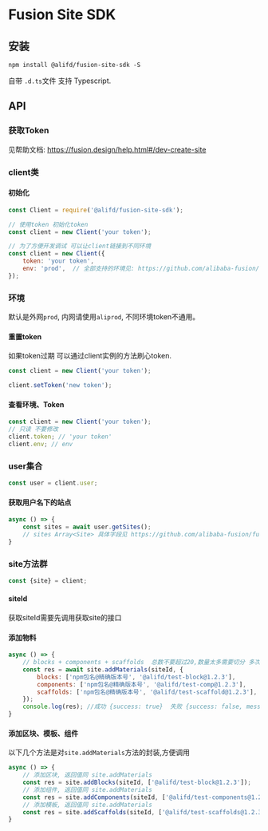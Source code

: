 # Fusion Site SDK


## 安装
`npm install @alifd/fusion-site-sdk -S`

自带 `.d.ts`文件 支持 Typescript.
## API

### 获取Token
见帮助文档: https://fusion.design/help.html#/dev-create-site

### client类

#### 初始化
```javascript
const Client = require('@alifd/fusion-site-sdk');

// 使用token 初始化token
const client = new Client('your token'); 

// 为了方便开发调试 可以让client链接到不同环境
const client = new Client({
    token: 'your token',
    env: 'prod',  // 全部支持的环境见: https://github.com/alibaba-fusion/fusion-site-sdk/blob/master/src/type.ts
});
```

### 环境
默认是外网`prod`, 内网请使用`aliprod`, 不同环境token不通用。

#### 重置token
如果token过期 可以通过client实例的方法刷心token.

```javascript
const client = new Client('your token');

client.setToken('new token'); 
```
#### 查看环境、Token
```javascript
const client = new Client('your token');
// 只读 不要修改
client.token; // 'your token'
client.env; // env
```


### user集合
```javascript
const user = client.user;
```
#### 获取用户名下的站点
```javascript
async () => {
    const sites = await user.getSites();
    // sites Array<Site> 具体字段见 https://github.com/alibaba-fusion/fusion-site-sdk/blob/master/src/type.ts 的 IFusionSite
}
```




### site方法群
```javascript
const {site} = client;
```

#### siteId
获取siteId需要先调用获取site的接口


#### 添加物料
```javascript
async () => {
    // blocks + components + scaffolds  总数不要超过20,数量太多需要切分 多次调用 
    const res = await site.addMaterials(siteId, {
        blocks: ['npm包名@精确版本号', '@alifd/test-block@1.2.3'],
        components: ['npm包名@精确版本号', '@alifd/test-comp@1.2.3'],
        scaffolds: ['npm包名@精确版本号', '@alifd/test-scaffold@1.2.3'],
    });
    console.log(res); //成功 {success: true}  失败 {success: false, message: 'xxxxx'}
}
```

#### 添加区块、模板、组件
以下几个方法是对`site.addMaterials`方法的封装,方便调用

```javascript
async () => {
    // 添加区块, 返回值同 site.addMaterials
    const res = site.addBlocks(siteId, ['@alifd/test-block@1.2.3']);
    // 添加组件, 返回值同 site.addMaterials
    const res = site.addComponents(siteId, ['@alifd/test-components@1.2.3']);
    // 添加模板, 返回值同 site.addMaterials
    const res = site.addScaffolds(siteId, ['@alifd/test-scaffolds@1.2.3']);
}
```